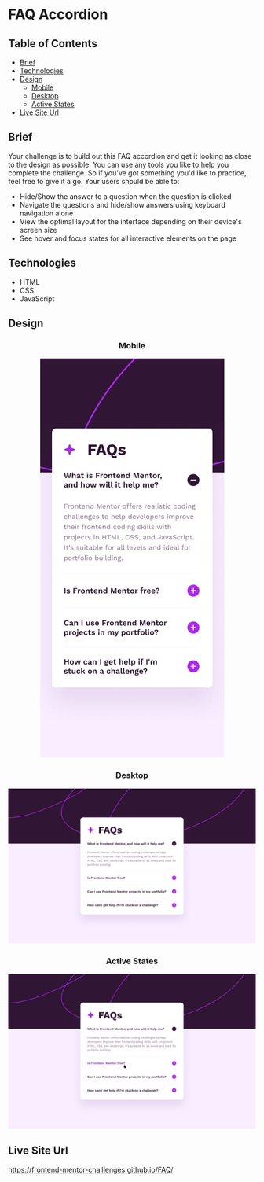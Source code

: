 # FAQ Accordion

## Table of Contents

- [Brief](#Brief)
- [Technologies](#Technologies)
- [Design](#Design)
  - [Mobile](#Mobile)
  - [Desktop](#Desktop)
  - [Active States](#Active-States)
- [Live Site Url](#Live-Site-Url)

## Brief

Your challenge is to build out this FAQ accordion and get it looking as close to the design as possible. You can use any tools you like to help you complete the challenge. So if you've got something you'd like to practice, feel free to give it a go. Your users should be able to:

- Hide/Show the answer to a question when the question is clicked
- Navigate the questions and hide/show answers using keyboard navigation alone
- View the optimal layout for the interface depending on their device's screen size
- See hover and focus states for all interactive elements on the page

## Technologies

- HTML
- CSS
- JavaScript

## Design

<div align="center">
  
### Mobile

![](./assets/design/mobile-design.jpg)

### Desktop

![](./assets/design/desktop-design.jpg)

### Active States

![](./assets/design/active-states.jpg)

</div>

## Live Site Url

https://frontend-mentor-challlenges.github.io/FAQ/
